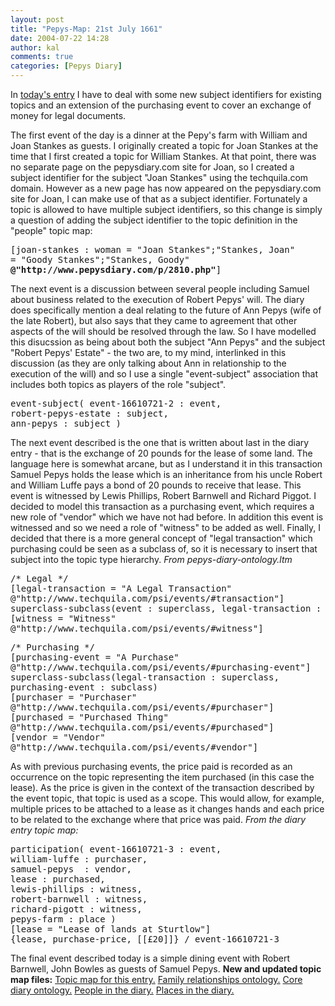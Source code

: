 ```yaml
---
layout: post
title: "Pepys-Map: 21st July 1661"
date: 2004-07-22 14:28
author: kal
comments: true
categories: [Pepys Diary]
---
```

In <a href="http://www.pepysdiary.com/archive/1661/07/21/index.php">today's entry</a> I have to deal with some new subject identifiers for existing topics and an extension of the purchasing event to cover an exchange of money for legal documents.

<!--more-->
The first event of the day is a dinner at the Pepy's farm with William and Joan Stankes as guests. I originally created a topic for Joan Stankes at the time that I first created a topic for William Stankes. At that point, there was no separate page on the pepysdiary.com site for Joan, so I created a subject identifier for the subject "Joan Stankes" using the techquila.com domain. However as a new page has now appeared on the pepysdiary.com site for Joan, I can make use of that as a subject identifier. Fortunately a topic is allowed to have multiple subject identifiers, so this change is simply a question of adding the subject identifier to the topic definition in the "people" topic map:
<pre>
[joan-stankes : woman = "Joan Stankes";"Stankes, Joan"
= "Goody Stankes";"Stankes, Goody"
<strong>@"http://www.pepysdiary.com/p/2810.php"</strong>]
</pre>
The next event is a discussion between several people including Samuel about business related to the execution of Robert Pepys' will. The diary does specifically mention a deal relating to the future of Ann Pepys (wife of the late Robert), but also says that they came to agreement that other aspects of the will should be resolved through the law. So I have modelled this disucssion as being about both the subject "Ann Pepys" <emph>and</emph> the subject "Robert Pepys' Estate" - the two are, to my mind, interlinked in this discussion (as they are only talking about Ann in relationship to the execution of the will) and so I use a single "event-subject" association that includes both topics as players of the role "subject".
<pre>
event-subject( event-16610721-2 : event,
robert-pepys-estate : subject,
ann-pepys : subject )
</pre>
The next event described is the one that is written about last in the diary entry - that is the exchange of 20 pounds for the lease of some land. The language here is somewhat arcane, but as I understand it in this transaction Samuel Pepys holds the lease which is an inheritance from his uncle Robert and William Luffe pays a bond of 20 pounds to receive that lease. This event is witnessed by Lewis Phillips, Robert Barnwell and Richard Piggot.
I decided to model this transaction as a purchasing event, which requires a new role of "vendor" which we have not had before. In addition this event is witnessed and so we need a role of "witness" to be added as well. Finally, I decided that there is a more general concept of "legal transaction" which purchasing could be seen as a subclass of, so it is necessary to insert that subject into the topic type hierarchy.
<i>From pepys-diary-ontology.ltm</i>
<pre>/* Legal */
[legal-transaction = "A Legal Transaction"
@"http://www.techquila.com/psi/events/#transaction"]
superclass-subclass(event : superclass, legal-transaction : subclass)
[witness = "Witness"
@"http://www.techquila.com/psi/events/#witness"]</pre>
<pre>/* Purchasing */
[purchasing-event = "A Purchase"
@"http://www.techquila.com/psi/events/#purchasing-event"]
superclass-subclass(legal-transaction : superclass,
purchasing-event : subclass)
[purchaser = "Purchaser"
@"http://www.techquila.com/psi/events/#purchaser"]
[purchased = "Purchased Thing"
@"http://www.techquila.com/psi/events/#purchased"]
[vendor = "Vendor"
@"http://www.techquila.com/psi/events/#vendor"]</pre>
As with previous purchasing events, the price paid is recorded as an occurrence on the topic representing the item purchased (in this case the lease). As the price is given in the context of the transaction described by the event topic, that topic is used as a scope. This would allow, for example, multiple prices to be attached to a lease as it changes hands and each price to be related to the exchange where that price was paid.
<i>From the diary entry topic map:</i>
<pre>
participation( event-16610721-3 : event,
william-luffe : purchaser,
samuel-pepys  : vendor,
lease : purchased,
lewis-phillips : witness,
robert-barnwell : witness,
richard-pigott : witness,
pepys-farm : place )
[lease = "Lease of lands at Sturtlow"]
{lease, purchase-price, [[£20]]} / event-16610721-3
</pre>
The final event described today is a simple dining event with Robert Barnwell, John Bowles as guests of Samuel Pepys.
<b>New and updated topic map files:</b>
<a href="http://www.techquila.com/blog/archives/16610721.ltm">Topic map for this entry.</a>
<a href="http://www.techquila.com/blog/archives/family-relationships-ontology.ltm">Family relationships ontology.</a>
<a href="http://www.techquila.com/blog/archives/pepys-diary-ontology.ltm">Core diary ontology.</a>
<a href="http://www.techquila.com/blog/archives/pepys-diary-people.ltm">People in the diary.</a>
<a href="http://www.techquila.com/blog/archives/pepys-diary-places.ltm">Places in the diary.</a>

